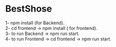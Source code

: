 # BestShose
1- npm install (for Backend).  
2- cd frontend -> npm install ( for frontend).  
3- to run Backend -> npm run start.  
4- to run Frontend -> cd frontend -> npm run start.  
